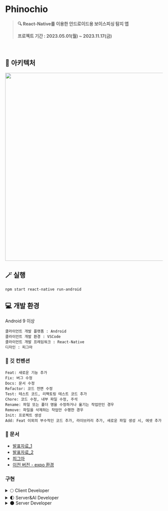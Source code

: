 # Phinochio
>**🔍 React-Native를 이용한 안드로이드용 보이스피싱 탐지 앱**
>
>**프로젝트 기간 : 2023.05.01(월) ~ 2023.11.17(금)**
<br>


## 🌠 아키텍처
<image  width=600 src=https://github.com/Voice-Phishing-Detection-App/Server/assets/97522726/8a06834d-1f9f-49be-8c47-c88c3a62d367>


## 🪄 실행 
```
npm start react-native run-android
```

## 💻 개발 환경 
Android 9 이상
```
클라이언트 개발 플랫폼 : Android
클라이언트 개발 환경 : VSCode
클라이언트 개발 프레임워크 : React-Native
디자인 : 피그마
```


### 📌 깃 컨벤션
```
Feat: 새로운 기능 추가
Fix: 버그 수정
Docs: 문서 수정
Refactor: 코드 전면 수정
Test: 테스트 코드, 리팩토링 테스트 코드 추가
Chore: 코드 수정, 내부 파일 수정, 주석
Rename: 파일 또는 폴더 명을 수정하거나 옮기는 작업만인 경우
Remove: 파일을 삭제하는 작업만 수행한 경우
Init: 프로젝트 생성
Add: Feat 이외의 부수적인 코드 추가, 라이브러리 추가, 새로운 파일 생성 시, 에셋 추가
```


### 📑 문서 
- [발표자료_1](https://github.com/heymin2/Voice-Phishing-Detection-App/files/11901194/_._.1.pdf)
- [발표자료_2](https://github.com/Voice-Phishing-Detection-App/Server/files/13406959/default.pptx)
- [피그마](https://www.figma.com/file/8RuHW7hZWDgdeX7cKI2U0Q/2023%EB%85%84%EB%8F%84-%EC%A2%85%ED%95%A9%EC%84%A4%EA%B3%84%EA%B3%BC%EC%A0%9C_%EB%B3%B4%EC%9D%B4%EC%8A%A4%ED%94%BC%EC%8B%B1?type=design&node-id=0-1&mode=design&t=8KdYkAZOAYETqHtz-0)
- [이전 버전 - expo 환경](https://github.com/Voice-Phishing-Detection-App/Client)

  
### 구현 
<details>
<summary> 🌕 Client Developer</summary>
<div markdown="1">

  - [문예주](https://github.com/moonyeju)
  - [신혜민](https://github.com/heymin2)
  </div>
</details>
<details>
<summary> 🌓 Server&AI Developer</summary>
<div markdown="1">
  
- [안수진](https://github.com/ssuzyn)
- [조유정](https://github.com/hiyoojeong)
  </div>
</details>
<details>
<summary> 🌑 Server Developer</summary>
<div markdown="1">
  
- [김민주](https://github.com/miiiinju1)
  </div>
</details>
